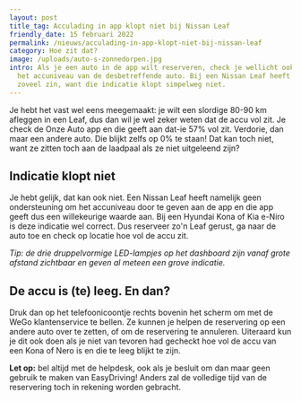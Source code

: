 ```yaml
---
layout: post
title_tag: Acculading in app klopt niet bij Nissan Leaf
friendly_date: 15 februari 2022
permalink: /nieuws/acculading-in-app-klopt-niet-bij-nissan-leaf
category: Hoe zit dat?
image: /uploads/auto-s-zonnedorpen.jpg
intro: Als je een auto in de app wilt reserveren, check je wellicht ook wel eens
  het accuniveau van de desbetreffende auto. Bij een Nissan Leaf heeft dat niet
  zoveel zin, want die indicatie klopt simpelweg niet.
---
```

Je hebt het vast wel eens meegemaakt: je wilt een slordige 80-90 km afleggen in een Leaf, dus dan wil je wel zeker weten dat de accu vol zit. Je check de Onze Auto app en die geeft aan dat-ie 57% vol zit. Verdorie, dan maar een andere auto. Die blijkt zelfs op 0% te staan! Dat kan toch niet, want ze zitten toch aan de laadpaal als ze niet uitgeleend zijn?

## Indicatie klopt niet

Je hebt gelijk, dat kan ook niet. Een Nissan Leaf heeft namelijk geen ondersteuning om het accuniveau door te geven aan de app en die app geeft dus een willekeurige waarde aan. Bij een Hyundai Kona of Kia e-Niro is deze indicatie wel correct. Dus reserveer zo'n Leaf gerust, ga naar de auto toe en check op locatie hoe vol de accu zit.

*Tip: de drie druppelvormige LED-lampjes op het dashboard zijn vanaf grote afstand zichtbaar en geven al meteen een grove indicatie.*

## De accu is (te) leeg. En dan?

Druk dan op het telefoonicoontje rechts bovenin het scherm om met de WeGo klantenservice te bellen. Ze kunnen je helpen de reservering op een andere auto over te zetten, of om de reservering te annuleren. Uiteraard kun je dit ook doen als je niet van tevoren had gecheckt hoe vol de accu van een Kona of Nero is en die te leeg blijkt te zijn.

**Let op:** bel altijd met de helpdesk, ook als je besluit om dan maar geen gebruik te maken van EasyDriving! Anders zal de volledige tijd van de reservering toch in rekening worden gebracht.